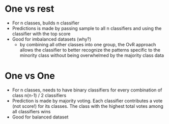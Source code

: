 # One vs rest
- For n classes, builds n classifier
- Predictions is made by passing sample to all n classifiers and using the classifier with the top score
- Good for imbalanced datasets (why?)
	- by combining all other classes into one group, the OvR approach allows the classifier to better recognize the patterns specific to the minority class without being overwhelmed by the majority class data

# One vs One
- For n classes, needs to have binary classifiers for every combination of class n(n-1) / 2 classifiers
- Prediction is made by majority voting. Each classifier contributes a vote (not score!) for its classes. The class with the highest total votes among all classifiers wins
- Good for balanced dataset